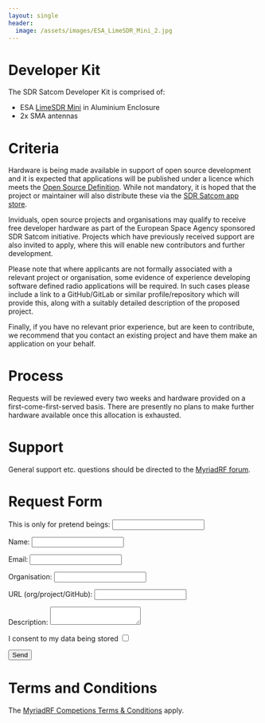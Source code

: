 ```yaml
---
layout: single
header:
  image: /assets/images/ESA_LimeSDR_Mini_2.jpg
---
```


# Developer Kit

The SDR Satcom Developer Kit is comprised of:

* ESA [LimeSDR Mini][1] in Aluminium Enclosure
* 2x SMA antennas

# Criteria

Hardware is being made available in support of open source development and it is
expected that applications will be published under a licence which meets the
[Open Source Definition][2]. While not mandatory, it is hoped that the project
or maintainer will also distribute these via the [SDR Satcom app store][3].

Inviduals, open source projects and organisations may qualify to receive free
developer hardware as part of the European Space Agency sponsored SDR Satcom
initiative. Projects which have previously received support are also invited to
apply, where this will enable new contributors and further development.

Please note that where applicants are not formally associated with a relevant
project or organisation, some evidence of experience developing software
defined radio applications will be required. In such cases please include a link
to a GitHub/GitLab or similar profile/repository which will provide this, along
with a suitably detailed description of the proposed project.

Finally, if you have no relevant prior experience, but are keen to contribute,
we recommend that you contact an existing project and have them make an
application on your behalf. 

# Process

Requests will be reviewed every two weeks and hardware provided on a
first-come-first-served basis. There are presently no plans to make further
hardware available once this allocation is exhausted.

# Support

General support etc. questions should be directed to the [MyriadRF forum][4].

# Request Form

<form name="hwrequest" method="POST" netlify-honeypot="pretend"
data-netlify-recaptcha="true" data-netlify="true">
  <p class="hidden">
    <label>This is only for pretend beings: <input name="pretend" /></label>
  </p>
  <p>
    <label>Name: <input type="text" name="name" required /></label>   
  </p>
  <p>
    <label>Email: <input type="email" name="email" required /></label>
  </p>
  <p>
    <label>Organisation: <input type="text" name="organisation" /></label>
  </p>
  <p>
    <label>URL (org/project/GitHub): <input type="url" name="url" required /></label>
  </p>
  <p>
    <label>Description: <textarea name="description" required></textarea></label>
  </p>
  <p>
    <label>I consent to my data being stored <input type="checkbox" name="consent"
required /></label>
  </p>
  <div data-netlify-recaptcha="true"></div>
  <p>
    <button type="submit">Send</button>
  </p>
</form>

# Terms and Conditions 

The [MyriadRF Competions Terms & Conditions][4] apply.

[1]:https://myriadrf.org/projects/component/limesdr-mini/
[2]:https://opensource.org/osd
[3]:/#app-store
[4]:https://discourse.myriadrf.org/c/projects/sdr-satcom
[5]:https://myriadrf.org/terms-conditions/competitions/
